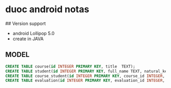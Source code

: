 # duoc android notas

## Version support
- android Lollipop 5.0
- create in JAVA

## MODEL

```sql
CREATE TABLE course(id INTEGER PRIMARY KEY, title  TEXT);
CREATE TABLE student(id INTEGER PRIMARY KEY, full_name TEXT, natural_key  TEXT UNIQUE);
CREATE TABLE course_student(id INTEGER PRIMARY KEY, course_id INTEGER, student_id   INTEGER,FOREIGN KEY (course_id) REFERENCES course(id),FOREIGN KEY (student_id) REFERENCES student(id));
CREATE TABLE evaluation(id INTEGER PRIMARY KEY, evaluation_id INTEGER, value DOUBLE,FOREIGN KEY (evaluation_id) REFERENCES course_student(id));
```
